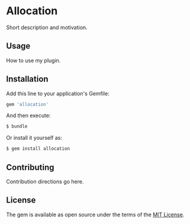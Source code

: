 # Allocation
Short description and motivation.

## Usage
How to use my plugin.

## Installation
Add this line to your application's Gemfile:

```ruby
gem 'allocation'
```

And then execute:
```bash
$ bundle
```

Or install it yourself as:
```bash
$ gem install allocation
```

## Contributing
Contribution directions go here.

## License
The gem is available as open source under the terms of the [MIT License](https://opensource.org/licenses/MIT).
